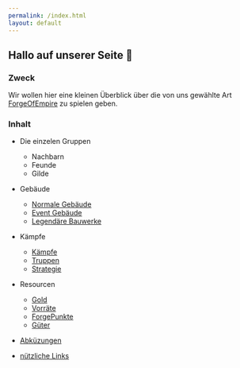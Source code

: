 ```yaml
---
permalink: /index.html
layout: default
---
```


## Hallo auf unserer Seite   :rainbow:

### Zweck

Wir wollen hier eine kleinen Überblick über die von uns gewählte Art [ForgeOfEmpire](https://forgeofempires.com/) zu spielen geben.

### Inhalt 


* Die einzelen Gruppen
    * Nachbarn
    * Feunde
    * Gilde
*  Gebäude
    * [Normale Gebäude](/buildings/usual)
    * [Event Gebäude](/buildings/event)
    * [Legendäre Bauwerke](/buildings/legendary)
* Kämpfe 
    * [Kämpfe](/fighting/fights)
    * [Truppen](/fighting/trups)
    * [Strategie](/fighting/strategy)
* Resourcen
    * [Gold](/resources#gold)
    * [Vorräte](/resources#tools)
    * [ForgePunkte](/resources#forge-points)
    * [Güter](/resources#goods)
    
* [Abküzungen](/abbreviation)
* [nützliche Links](/links)


